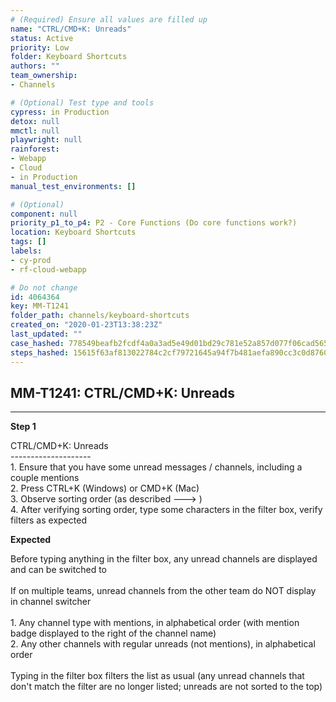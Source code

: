 ```yaml
---
# (Required) Ensure all values are filled up
name: "CTRL/CMD+K: Unreads"
status: Active
priority: Low
folder: Keyboard Shortcuts
authors: ""
team_ownership: 
- Channels

# (Optional) Test type and tools
cypress: in Production
detox: null
mmctl: null
playwright: null
rainforest: 
- Webapp
- Cloud
- in Production
manual_test_environments: []

# (Optional)
component: null
priority_p1_to_p4: P2 - Core Functions (Do core functions work?)
location: Keyboard Shortcuts
tags: []
labels: 
- cy-prod
- rf-cloud-webapp

# Do not change
id: 4064364
key: MM-T1241
folder_path: channels/keyboard-shortcuts
created_on: "2020-01-23T13:38:23Z"
last_updated: ""
case_hashed: 778549beafb2fcdf4a0a3ad5e49d01bd29c781e52a857d077f06cad565b2488a8ac06c4e307e21817dd0810e1dfdf24e
steps_hashed: 15615f63af813022784c2cf79721645a94f7b481aefa890cc3c0d876077f34f11f20aa596ef7cbd8f4e301a95d24c4ed
---
```


## MM-T1241: CTRL/CMD+K: Unreads

---

**Step 1**

CTRL/CMD+K: Unreads\
\--------------------\
1\. Ensure that you have some unread messages / channels, including a couple mentions\
2\. Press CTRL+K (Windows) or CMD+K (Mac)\
3\. Observe sorting order (as described ---> )\
4\. After verifying sorting order, type some characters in the filter box, verify filters as expected

**Expected**

Before typing anything in the filter box, any unread channels are displayed and can be switched to\
\
If on multiple teams, unread channels from the other team do NOT display in channel switcher\
\
1\. Any channel type with mentions, in alphabetical order (with mention badge displayed to the right of the channel name)\
2\. Any other channels with regular unreads (not mentions), in alphabetical order\
\
Typing in the filter box filters the list as usual (any unread channels that don't match the filter are no longer listed; unreads are not sorted to the top)
